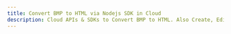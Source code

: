 ---title: Convert BMP to HTML via Nodejs SDK in Clouddescription: Cloud APIs & SDKs to Convert BMP to HTML. Also Create, Edit & Render Microsoft Word & OpenOffice documents in the Cloud.---